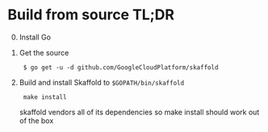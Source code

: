 # Build from source TL;DR

0. Install Go

1. Get the source 

        $ go get -u -d github.com/GoogleCloudPlatform/skaffold
    
1. Build and install Skaffold to `$GOPATH/bin/skaffold`

        make install 

    skaffold vendors all of its dependencies so make install should work out of the box

